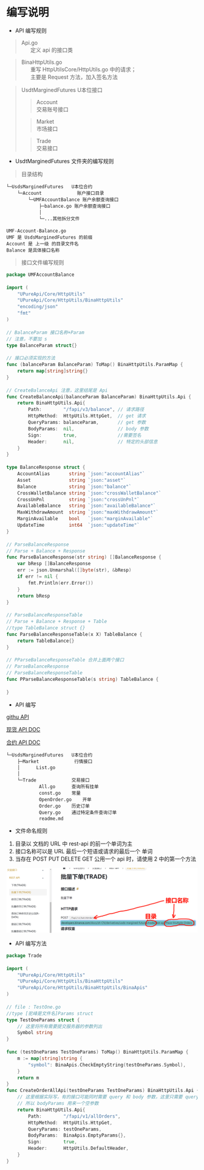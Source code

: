 # 编写说明

- API 编写规则

> Api.go  
> &nbsp;&nbsp;&nbsp;&nbsp;&nbsp;&nbsp;定义 api 的接口类

> BinaHttpUtils.go  
> &nbsp;&nbsp;&nbsp;&nbsp;&nbsp;&nbsp;重写 HttpUtilsCore/HttpUtils.go 中的请求；  
> &nbsp;&nbsp;&nbsp;&nbsp;&nbsp;&nbsp;主要是 Request 方法，加入签名方法

> UsdtMarginedFutures U本位接口  
> > Account  
> > 交易账号接口  
> 
> > Market  
> > 市场接口  
> 
> > Trade  
> > 交易接口  

- UsdtMarginedFutures 文件夹的编写规则

> 目录结构

```text
└─UsdsMarginedFutures   U本位合约
    └─Account             账户接口目录
        └─UMFAccountBalance 账户余额查询接口
            ├─balance.go 账户余额查询接口
            │
            └─...其他拆分文件

UMF-Account-Balance.go
UMF 是 UsdsMarginedFutures 的前缀
Account 是 上一级 的目录文件名
Balance 是具体接口名称
```

> 接口文件编写规则

```go
package UMFAccountBalance

import (
	"UPureApi/Core/HttpUtils"
	"UPureApi/Core/HttpUtils/BinaHttpUtils"
	"encoding/json"
	"fmt"
)

// BalanceParam 接口名称+Param
// 注意，不要加 s
type BalanceParam struct{}

// 接口必须实现的方法
func (balanceParam BalanceParam) ToMap() BinaHttpUtils.ParamMap {
	return map[string]string{}
}

// CreateBalanceApi 注意，这里结尾是 Api
func CreateBalanceApi(balanceParam BalanceParam) BinaHttpUtils.Api {
	return BinaHttpUtils.Api{
		Path:        "/fapi/v3/balance", // 请求路径
		HttpMethod:  HttpUtils.HttpGet,  // get 请求
		QueryParams: balanceParam,       // get 参数
		BodyParams:  nil,                // body 参数
		Sign:        true,               //需要签名
		Header:      nil,                // 特定的头部信息
	}
}

type BalanceResponse struct {
	AccountAlias       string `json:"accountAlias"`
	Asset              string `json:"asset"`
	Balance            string `json:"balance"`
	CrossWalletBalance string `json:"crossWalletBalance"`
	CrossUnPnl         string `json:"crossUnPnl"`
	AvailableBalance   string `json:"availableBalance"`
	MaxWithdrawAmount  string `json:"maxWithdrawAmount"`
	MarginAvailable    bool   `json:"marginAvailable"`
	UpdateTime         int64  `json:"updateTime"`
}

// ParseBalanceResponse 
// Parse + Balance + Response
func ParseBalanceResponse(str string) []BalanceResponse {
	var bResp []BalanceResponse
	err := json.Unmarshal([]byte(str), &bResp)
	if err != nil {
		fmt.Println(err.Error())
	}
	return bResp
}

// ParseBalanceResponseTable 
// Parse + Balance + Response + Table
//type TableBalance struct {}
func ParseBalanceResponseTable(x X) TableBalance {
	return TableBalance{}
}

// PParseBalanceResponseTable 合并上面两个接口
// ParseBalanceResponse
// ParseBalanceResponseTable
func PParseBalanceResponseTable(s string) TableBalance {
	
}
```

- API 编写

[githu API](https://binance-docs.github.io/apidocs/futures/cn/#trade-3)

[现货 API DOC](https://developers.binance.com/docs/zh-CN/binance-spot-api-docs/rest-api)

[合约 API DOC](https://developers.binance.com/docs/zh-CN/derivatives)

```text
└─UsdsMarginedFutures   U本位合约
    ├─Market             行情接口
    │      List.go
    │
    └─Trade             交易接口
            All.go      查询所有挂单
            const.go    常量
            OpenOrder.go    开单
            Order.go    历史订单
            Query.go    通过特定条件查询订单
            readme.md
```

- 文件命名规则

1. 目录以 文档的 URL 中 rest-api 的前一个单词为主
2. 接口名称可以是 URL 最后一个短语或请求的最后一个 单词
3. 当存在 POST PUT DELETE GET 公用一个 api 时，请使用 2 中的第一个方法

![img.png](../../../image/BinaApiNamed.png)

- API 编写方法

```go
package Trade

import (
	"UPureApi/Core/HttpUtils"
	"UPureApi/Core/HttpUtils/BinaHttpUtils"
	"UPureApi/Core/HttpUtils/BinaHttpUtils/BinaApis"
)

// file : TestOne.go
//type [驼峰是文件名]Params struct
type TestOneParams struct {
	// 这里将所有需要提交服务器的参数列出
	Symbol string
}

func (testOneParams TestOneParams) ToMap() BinaHttpUtils.ParamMap {
	m := map[string]string {
		"symbol": BinaApis.CheckEmptyString(testOneParams.Symbol),
    }
	return m
}
func CreateOrderAllApi(testOneParams TestOneParams) BinaHttpUtils.Api {
	// 这里根据实际写，有的接口可能同时需要 query 和 body 参数，这里只需要 query
	// 所以 bodyParams 用来一个空参数
	return BinaHttpUtils.Api{
		Path:        "/fapi/v1/allOrders",
		HttpMethod:  HttpUtils.HttpGet,
		QueryParams: testOneParams,
		BodyParams:  BinaApis.EmptyParams{},
		Sign:        true,
		Header:      HttpUtils.DefaultHeader,
    }
}
```